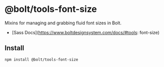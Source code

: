 # @bolt/tools-font-size
Mixins for managing and grabbing fluid font sizes in Bolt.

- [Sass Docs](https://www.boltdesignsystem.com/docs/#tools: font-size)

## Install
```bash
npm install @bolt/tools-font-size
```
